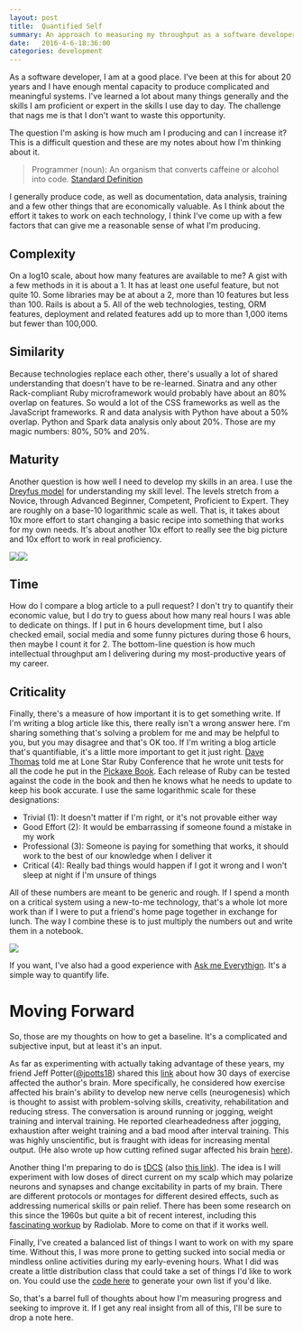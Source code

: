 ```yaml
---
layout: post
title:  Quantified Self
summary: An approach to measuring my throughput as a software developer
date:   2016-4-6-18:36:00
categories: development
---
```


As a software developer, I am at a good place.  I've been at this for about 20 years and I have enough mental capacity to produce complicated and meaningful systems.  I've learned a lot about many things generally and the skills I am proficient or expert in the skills I use day to day.  The challenge that nags me is that I don't want to waste this opportunity.

The question I'm asking is how much am I producing and can I increase it?  This is a difficult question and these are my notes about how I'm thinking about it.

> Programmer (noun): An organism that converts caffeine or alcohol into code.
> [Standard Definition](http://uncyclopedia.wikia.com/wiki/Programmer)

I generally produce code, as well as documentation, data analysis, training and a few other things that are economically valuable.  As I think about the effort it takes to work on each technology, I think I've come up with a few factors that can give me a reasonable sense of what I'm producing.

## Complexity

On a log10 scale, about how many features are available to me?  A gist with a few methods in it is about a 1.  It has at least one useful feature, but not quite 10.  Some libraries may be at about a 2, more than 10 features but less than 100.  Rails is about a 5.  All of the web technologies, testing, ORM features, deployment and related features add up to more than 1,000 items but fewer than 100,000.

## Similarity

Because technologies replace each other, there's usually a lot of shared understanding that doesn't have to be re-learned.  Sinatra and any other Rack-compliant Ruby microframework would probably have about an 80% overlap on features.  So would a lot of the CSS frameworks as well as the JavaScript frameworks.  R and data analysis with Python have about a 50% overlap.  Python and Spark data analysis only about 20%.  Those are my magic numbers: 80%, 50% and 20%.

## Maturity

Another question is how well I need to develop my skills in an area.  I use the [Dreyfus model](https://en.wikipedia.org/wiki/Dreyfus_model_of_skill_acquisition) for understanding my skill level.  The levels stretch from a Novice, through Advanced Beginner, Competent, Proficient to Expert.  They are roughly on a base-10 logarithmic scale as well.  That is, it takes about 10x more effort to start changing a basic recipe into something that works for my own needs.  It's about another 10x effort to really see the big picture and 10x effort to work in real proficiency.

<img src="http://i.imgur.com/33CCuMc.png"><img src="http://i.imgur.com/iJjpwLo.png">

## Time

How do I compare a blog article to a pull request?  I don't try to quantify their economic value, but I do try to guess about how many real hours I was able to dedicate on things.  If I put in 6 hours development time, but I also checked email, social media and some funny pictures during those 6 hours, then maybe I count it for 2.  The bottom-line question is how much intellectual throughput am I delivering during my most-productive years of my career.

## Criticality

Finally, there's a measure of how important it is to get something write.  If I'm writing a blog article like this, there really isn't a wrong answer here.  I'm sharing something that's solving a problem for me and may be helpful to you, but you may disagree and that's OK too.  If I'm writing a blog article that's quantifiable, it's a little more important to get it just right.  [Dave Thomas](https://pragdave.me/) told me at Lone Star Ruby Conference that he wrote unit tests for all the code he put in the [Pickaxe Book](https://pragprog.com/book/ruby/programming-ruby).  Each release of Ruby can be tested against the code in the book and then he knows what he needs to update to keep his book accurate.  I use the same logarithmic scale for these designations:

* Trivial (1): It doesn't matter if I'm right, or it's not provable either way
* Good Effort (2): It would be embarrassing if someone found a mistake in my work
* Professional (3): Someone is paying for something that works, it should work to the best of our knowledge when I deliver it
* Critical (4): Really bad things would happen if I got it wrong and I won't sleep at night if I'm unsure of things

All of these numbers are meant to be generic and rough.  If I spend a month on a critical system using a new-to-me technology, that's a whole lot more work than if I were to put a friend's home page together in exchange for lunch.  The way I combine these is to just multiply the numbers out and write them in a notebook.

<img src="http://i.imgur.com/ADphcxT.jpg">

If you want, I've also had a good experience with [Ask me Everythign](http://www.askmeevery.com/]).  It's a simple way to quantify life.

# Moving Forward

So, those are my thoughts on how to get a baseline.  It's a complicated and subjective input, but at least it's an input.

As far as experimenting with actually taking advantage of these years, my friend Jeff Potter([@jpotts18](https://twitter.com/jpotts18)) shared this [link](http://www.fastcompany.com/3058441/how-to-be-a-success-at-everything/heres-how-a-month-of-exercise-affected-my-brain) about how 30 days of exercise affected the author's brain.  More specifically, he considered how exercise affected his brain's ability to develop new nerve cells (neurogenesis) which is thought to assist with problem-solving skills, creativity, rehabilitation and reducing stress.  The conversation is around running or jogging, weight training and interval training.  He reported clearheadedness after jogging, exhaustion after weight training and a bad mood after interval training.  This was highly unscientific, but is fraught with ideas for increasing mental output. (He also wrote up how cutting refined sugar affected his brain [here](http://www.fastcompany.com/3050319/lessons-learned/how-giving-up-refined-sugar-changed-my-brain)).

Another thing I'm preparing to do is [tDCS](https://en.wikipedia.org/wiki/Transcranial_direct-current_stimulation) (also [this link](https://www.reddit.com/r/tDCS/wiki/faq)).  The idea is I will experiment with low doses of direct current on my scalp which may polarize neurons and synapses and change excitability in parts of my brain.  There are different protocols or montages for different desired effects, such as addressing numerical skills or pain relief.  There has been some research on this since the 1960s but quite a bit of recent interest, including this [fascinating workup](http://www.radiolab.org/story/9-volt-nirvana/) by Radiolab.  More to come on that if it works well.

Finally, I've created a balanced list of things I want to work on with my spare time.  Without this, I was more prone to getting sucked into social media or mindless online activities during my early-evening hours.  What I did was create a little distribution class that could take a set of things I'd like to work on.  You could use the [code here](https://gist.github.com/davidrichards/60a93af268a6908f29017f283ecacc51) to generate your own list if you'd like.

So, that's a barrel full of thoughts about how I'm measuring progress and seeking to improve it.  If I get any real insight from all of this, I'll be sure to drop a note here.


